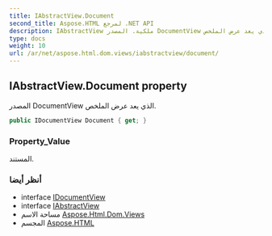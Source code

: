 ```yaml
---
title: IAbstractView.Document
second_title: Aspose.HTML لمرجع .NET API
description: IAbstractView ملكية. المصدر DocumentView الذي يعد عرض الملخص.
type: docs
weight: 10
url: /ar/net/aspose.html.dom.views/iabstractview/document/
---
```

## IAbstractView.Document property

المصدر DocumentView الذي يعد عرض الملخص.

```csharp
public IDocumentView Document { get; }
```

### Property_Value

المستند.

### أنظر أيضا

* interface [IDocumentView](../../idocumentview/)
* interface [IAbstractView](../)
* مساحة الاسم [Aspose.Html.Dom.Views](../../iabstractview/)
* المجسم [Aspose.HTML](../../../)


